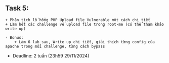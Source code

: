 ## Task 5:

    + Phân tích lổ hổng PHP Upload file Vulnerable một cách chi tiết
    + Làm hết các challenge về upload file trong root-me (có thể tham khảo write up)

    - Bonus:
        + Làm 6 lab sau, Write up chi tiết, giải thích từng config của apache trong mỗi challenge, từng cách bypass

- Deadline: 2 tuần (23h59 29/11/2024)

